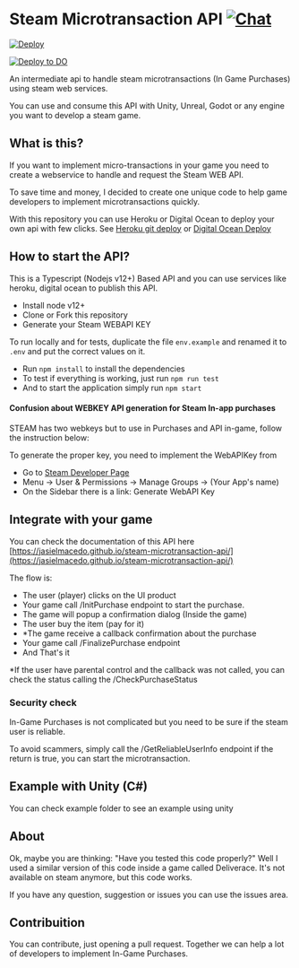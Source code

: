 # Steam Microtransaction API [![Chat](https://img.shields.io/badge/chat-on%20discord-7289da.svg)](https://discord.gg/WvB5xYVw)

[![Deploy](https://www.herokucdn.com/deploy/button.svg)](https://heroku.com/deploy?template=https://github.com/jasielmacedo/steam-microtransaction-api)

[![Deploy to DO](https://www.deploytodo.com/do-btn-blue.svg)](https://cloud.digitalocean.com/apps/new?repo=https://github.com/jasielmacedo/steam-microtransaction-api/tree/main)

An intermediate api to handle steam microtransactions (In Game Purchases) using steam web services.

You can use and consume this API with Unity, Unreal, Godot or any engine you want to develop a steam game.

## What is this?

If you want to implement micro-transactions in your game you need to create a webservice to handle and request the Steam WEB API.

To save time and money, I decided to create one unique code to help game developers to implement microtransactions quickly.

With this repository you can use Heroku or Digital Ocean to deploy your own api with few clicks. See [Heroku git deploy](https://devcenter.heroku.com/articles/git) or [Digital Ocean Deploy](https://docs.digitalocean.com/products/app-platform/quickstart/#destroy-an-app)

## How to start the API?

This is a Typescript (Nodejs v12+) Based API and you can use services like heroku, digital ocean to publish this API.

- Install node v12+
- Clone or Fork this repository
- Generate your Steam WEBAPI KEY

To run locally and for tests, duplicate the file `env.example` and renamed it to `.env` and put the correct values on it.

- Run `npm install` to install the dependencies
- To test if everything is working, just run `npm run test`
- And to start the application simply run `npm start`

#### Confusion about WEBKEY API generation for Steam In-app purchases

STEAM has two webkeys but to use in Purchases and API in-game, follow the instruction below:

To generate the proper key, you need to implement the WebAPIKey from

- Go to [Steam Developer Page](https://partner.steamgames.com/dashboard)
- Menu -> User & Permissions -> Manage Groups -> (Your App's name)
- On the Sidebar there is a link: Generate WebAPI Key

## Integrate with your game

You can check the documentation of this API here
[https://jasielmacedo.github.io/steam-microtransaction-api/](https://jasielmacedo.github.io/steam-microtransaction-api/)

The flow is:

- The user (player) clicks on the UI product
- Your game call /InitPurchase endpoint to start the purchase.
- The game will popup a confirmation dialog (Inside the game)
- The user buy the item (pay for it)
- \*The game receive a callback confirmation about the purchase
- Your game call /FinalizePurchase endpoint
- And That's it

\*If the user have parental control and the callback was not called, you can check the status calling the /CheckPurchaseStatus

### Security check

In-Game Purchases is not complicated but you need to be sure if the steam user is reliable.

To avoid scammers, simply call the /GetReliableUserInfo endpoint if the return is true, you can start the microtransaction.

## Example with Unity (C#)

You can check example folder to see an example using unity

## About

Ok, maybe you are thinking: "Have you tested this code properly?" Well I used a similar version of this code inside a game called Deliverace.
It's not available on steam anymore, but this code works.

If you have any question, suggestion or issues you can use the issues area.

## Contribuition

You can contribute, just opening a pull request. Together we can help a lot of developers to implement In-Game Purchases.
